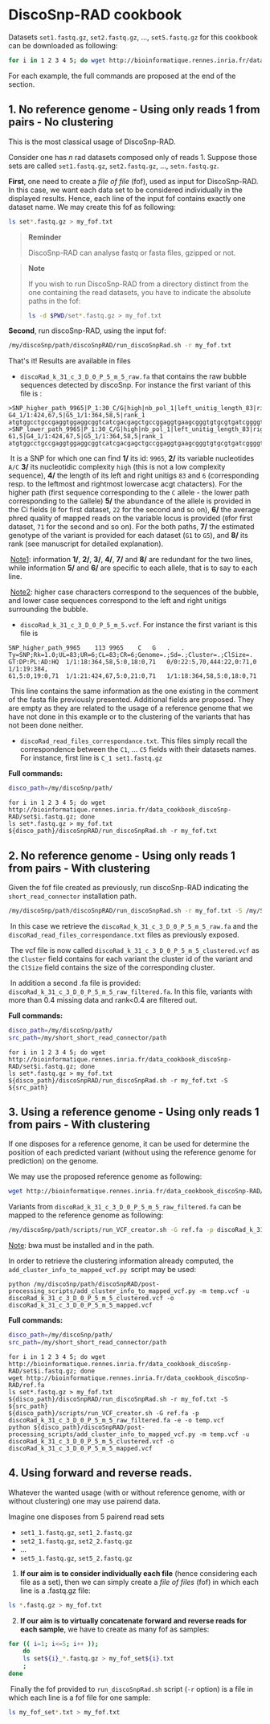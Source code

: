 # DiscoSnp-RAD cookbook

Datasets `set1.fastq.gz`, `set2.fastq.gz`, ..., `set5.fastq.gz`  for this cookbook can be downloaded as following: 

```bash
for i in 1 2 3 4 5; do wget http://bioinformatique.rennes.inria.fr/data_cookbook_discoSnp-RAD/set$i.fastq.gz; done
```

For each example, the full commands are proposed at the end of the section. 

## 1. No reference genome - Using only reads 1 from pairs - No clustering

This is the most classical usage of DiscoSnp-RAD. 

Consider one has $n$ rad datasets composed only of reads 1. Suppose those sets are called `set1.fastq.gz`, `set2.fastq.gz`, ..., `setn.fastq.gz`.

**First**, one need to create a *file of file* (fof), used as input for DiscoSnp-RAD. In this case, we want each data set to be considered individually in the displayed results. Hence, each line of the input fof contains exactly one dataset name. We may create this fof as following: 

```bash
ls set*.fastq.gz > my_fof.txt
```

> **Reminder**
>
> DiscoSnp-RAD can analyse fastq or fasta files, gzipped or not.

> **Note**
>
> If you wish to run DiscoSnp-RAD from a directory distinct from the one containing the read datasets, you have to indicate the absolute paths in the fof: 
>
> ```bash
> ls -d $PWD/set*.fastq.gz > my_fof.txt
> ```

**Second**, run discoSnp-RAD, using the input fof:

```bash
/my/discoSnp/path/discoSnpRAD/run_discoSnpRad.sh -r my_fof.txt 
```

That's it! Results are available in files 

* `discoRad_k_31_c_3_D_0_P_5_m_5_raw.fa` that contains the raw bubble sequences detected by discoSnp. For instance the first variant of this file is :

```
>SNP_higher_path_9965|P_1:30_C/G|high|nb_pol_1|left_unitig_length_83|right_unitig_length_6|left_contig_length_83|right_contig_length_6|C1_0|C2_22|C3_0|C4_0|C5_0|Q1_0|Q2_71|Q3_0|Q4_0|Q5_0|G1_1/1:364,58,5|G2_0/0:5,70,444|G3_1/1:384,61,5|
G4_1/1:424,67,5|G5_1/1:364,58,5|rank_1
atgtggcctgccgaggtggaggcggtcatcgacgagctgccggaggtgaagcgggtgtgcgtgatcggggtttacgacgagacCCAGGGAGATGTGCCTGGTGCCCTGGTTGTCCGGGAGGATAATGCCACTCTGACCGCACAGcaggtg
>SNP_lower_path_9965|P_1:30_C/G|high|nb_pol_1|left_unitig_length_83|right_unitig_length_6|left_contig_length_83|right_contig_length_6|C1_18|C2_0|C3_19|C4_21|C5_18|Q1_71|Q2_0|Q3_71|Q4_71|Q5_71|G1_1/1:364,58,5|G2_0/0:5,70,444|G3_1/1:384,
61,5|G4_1/1:424,67,5|G5_1/1:364,58,5|rank_1
atgtggcctgccgaggtggaggcggtcatcgacgagctgccggaggtgaagcgggtgtgcgtgatcggggtttacgacgagacCCAGGGAGATGTGCCTGGTGCCCTGGTTGTGCGGGAGGATAATGCCACTCTGACCGCACAGcaggtg
```

​	It is a SNP for which one can find **1/** its id: `9965`, **2/** its variable nucleotides `A/C` **3/** its nucleotidic complexity `high` (this is not a low complexity sequence), **4/** the length of its left and right unitigs `83` and `6` (corresponding resp. to the leftmost and rightmost lowercase acgt chatacters). For the higher path (first sequence corresponding to the `C` allele - the lower path corresponding to the `G`allele) **5/**  the abundance of the allele is provided in the Ci fields (`0` for first dataset, `22` for the second and so on), **6/** the average phred quality of mapped reads on the variable locus is provided (`0`for first dataset, `71` for the second and so on). For the both paths, **7/** the estimated genotype of the variant is provided for each dataset (`G1` to `G5`), and **8/** its rank (see manuscript for detailed explanation). 

​	<u>Note1</u>: information **1/**, **2/**, **3/**, **4/**, **7/** and **8/** are redundant for the two lines, while information **5/** and **6/** are specific to each allele, that is to say to each line. 

​	<u>Note2</u>: higher case characters correspond to the sequences of the bubble, and lower case sequences correspond to the left and right unitigs surrounding the bubble. 

* `discoRad_k_31_c_3_D_0_P_5_m_5.vcf`. For instance the first variant is this file is 

```
SNP_higher_path_9965	113	9965	C	G	.	.	Ty=SNP;Rk=1.0;UL=83;UR=6;CL=83;CR=6;Genome=.;Sd=.;Cluster=.;ClSize=.	GT:DP:PL:AD:HQ	1/1:18:364,58,5:0,18:0,71	0/0:22:5,70,444:22,0:71,0	1/1:19:384,
61,5:0,19:0,71	1/1:21:424,67,5:0,21:0,71	1/1:18:364,58,5:0,18:0,71
```

​	This line contains the same information as the one existing in the comment of the fasta file previously presented. Additional fields are proposed. They are empty as they are related to the usage of a reference genome that we have not done in this example or to the clustering of the variants that has not been done neither. 

* `discoRad_read_files_correspondance.txt`. This files simply recall the correspondence between the `C1`, ... `C5` fields with their datasets names. For instance, first line is `C_1 set1.fastq.gz`



**Full commands:**

```bash
disco_path=/my/discoSnp/path/	
```

```
for i in 1 2 3 4 5; do wget http://bioinformatique.rennes.inria.fr/data_cookbook_discoSnp-RAD/set$i.fastq.gz; done
ls set*.fastq.gz > my_fof.txt
${disco_path}/discoSnpRAD/run_discoSnpRad.sh -r my_fof.txt
```



## 2. No reference genome - Using only reads 1 from pairs - With clustering

Given the fof file created as previously, run discoSnp-RAD indicating the `short_read_connector` installation path. 

 ```bash
/my/discoSnp/path/discoSnpRAD/run_discoSnpRad.sh -r my_fof.txt -S /my/SRC/path/
 ```

​	In this case we retrieve the `discoRad_k_31_c_3_D_0_P_5_m_5_raw.fa` and the `discoRad_read_files_correspondance.txt` files as previously exposed.

​	The vcf file is now called `discoRad_k_31_c_3_D_0_P_5_m_5_clustered.vcf` as the `Cluster` field contains for each variant the cluster id of the variant and the `ClSize` field contains the size of the corresponding cluster.

​	In addition a second .fa file is provided: `discoRad_k_31_c_3_D_0_P_5_m_5_raw_filtered.fa`. In this file,  variants with more than 0.4 missing data and rank<0.4 are filtered out. 

**Full commands:**

```bash
disco_path=/my/discoSnp/path/	
src_path=/my/short_short_read_connector/path
```

```
for i in 1 2 3 4 5; do wget http://bioinformatique.rennes.inria.fr/data_cookbook_discoSnp-RAD/set$i.fastq.gz; done
ls set*.fastq.gz > my_fof.txt
${disco_path}/discoSnpRAD/run_discoSnpRad.sh -r my_fof.txt -S ${src_path}
```



## 3. Using a reference genome - Using only reads 1 from pairs - With clustering

If one disposes for a reference genome, it can be used for determine the position of each predicted variant (without using the reference genome for prediction) on the genome. 

We may use the proposed reference genome as following:

```bash
wget http://bioinformatique.rennes.inria.fr/data_cookbook_discoSnp-RAD/ref.fa
```

Variants from `discoRad_k_31_c_3_D_0_P_5_m_5_raw_filtered.fa` can be mapped to the reference genome as following:

```bash
/my/discoSnp/path/scripts/run_VCF_creator.sh -G ref.fa -p discoRad_k_31_c_3_D_0_P_5_m_5_raw_filtered.fa -e -o temp.vcf
```

<u>Note</u>: bwa must be installed and in the path. 

In order to retrieve the clustering information already computed, the `add_cluster_info_to_mapped_vcf.py `script may be used:

```
python /my/discoSnp/path/discoSnpRAD/post-processing_scripts/add_cluster_info_to_mapped_vcf.py -m temp.vcf -u discoRad_k_31_c_3_D_0_P_5_m_5_clustered.vcf -o discoRad_k_31_c_3_D_0_P_5_m_5_mapped.vcf
```

**Full commands:**

```bash
disco_path=/my/discoSnp/path/	
src_path=/my/short_short_read_connector/path
```

```
for i in 1 2 3 4 5; do wget http://bioinformatique.rennes.inria.fr/data_cookbook_discoSnp-RAD/set$i.fastq.gz; done
wget http://bioinformatique.rennes.inria.fr/data_cookbook_discoSnp-RAD/ref.fa
ls set*.fastq.gz > my_fof.txt
${disco_path}/discoSnpRAD/run_discoSnpRad.sh -r my_fof.txt -S ${src_path}
${disco_path}/scripts/run_VCF_creator.sh -G ref.fa -p discoRad_k_31_c_3_D_0_P_5_m_5_raw_filtered.fa -e -o temp.vcf
python ${disco_path}/discoSnpRAD/post-processing_scripts/add_cluster_info_to_mapped_vcf.py -m temp.vcf -u discoRad_k_31_c_3_D_0_P_5_m_5_clustered.vcf -o discoRad_k_31_c_3_D_0_P_5_m_5_mapped.vcf
```



## 4. Using forward and reverse reads. 

Whatever the wanted usage (with or without reference genome, with or without clustering) one may use pairend data. 

Imagine one disposes from 5 pairend read sets

* `set1_1.fastq.gz`, `set1_2.fastq.gz`
* `set2_1.fastq.gz`, `set2_2.fastq.gz` 
* ...
* `set5_1.fastq.gz`, `set5_2.fastq.gz`



1. **If our aim is to consider individually each file** (hence considering each file as a set), then we can simply create a *file of files* (fof) in which each line is a .fastq.gz file:

```bash
ls *.fastq.gz > my_fof.txt
```

2. **If our aim is to virtually concatenate forward and reverse reads for each sample**, we have to create as many fof as samples: 

```bash
for (( i=1; i<=5; i++ ));
	do 
	ls set${i}_*.fastq.gz > my_fof_set${i}.txt
	; 
done
```

​	Finally the fof provided to `run_discoSnpRad.sh` script (`-r` option) is a file in which each line is a fof file for one sample:

```bash
ls my_fof_set*.txt > my_fof.txt
```


